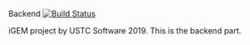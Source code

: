 Backend
[![Build Status](https://travis-ci.com/taoky/backend.svg?token=9jooK4Qfof8h4FFgpnEK&branch=master)](https://travis-ci.com/taoky/backend)

iGEM project by USTC Software 2019. This is the backend part.
